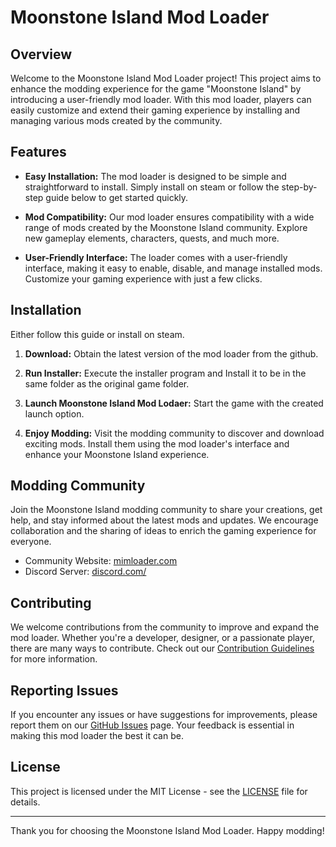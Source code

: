 # Moonstone Island Mod Loader

## Overview

Welcome to the Moonstone Island Mod Loader project! This project aims to enhance the modding experience for the game "Moonstone Island" by introducing a user-friendly mod loader. With this mod loader, players can easily customize and extend their gaming experience by installing and managing various mods created by the community.

## Features

- **Easy Installation:** The mod loader is designed to be simple and straightforward to install. Simply install on steam or follow the step-by-step guide below to get started quickly.

- **Mod Compatibility:** Our mod loader ensures compatibility with a wide range of mods created by the Moonstone Island community. Explore new gameplay elements, characters, quests, and much more.

- **User-Friendly Interface:** The loader comes with a user-friendly interface, making it easy to enable, disable, and manage installed mods. Customize your gaming experience with just a few clicks.

## Installation

Either follow this guide or install on steam.

1. **Download:** Obtain the latest version of the mod loader from the github.

3. **Run Installer:** Execute the installer program and Install it to be in the same folder as the original game folder.

4. **Launch Moonstone Island Mod Lodaer:** Start the game with the created launch option.

5. **Enjoy Modding:** Visit the modding community to discover and download exciting mods. Install them using the mod loader's interface and enhance your Moonstone Island experience.

## Modding Community

Join the Moonstone Island modding community to share your creations, get help, and stay informed about the latest mods and updates. We encourage collaboration and the sharing of ideas to enrich the gaming experience for everyone.

- Community Website: [mimloader.com](https://mimloader.com)
- Discord Server: [discord.com/](https://discord.com/invite/ngbvgTEFU2)

## Contributing

We welcome contributions from the community to improve and expand the mod loader. Whether you're a developer, designer, or a passionate player, there are many ways to contribute. Check out our [Contribution Guidelines](CONTRIBUTING.md) for more information.

## Reporting Issues

If you encounter any issues or have suggestions for improvements, please report them on our [GitHub Issues](https://github.com/ahhhsaturn/mimloader/issues) page. Your feedback is essential in making this mod loader the best it can be.

## License

This project is licensed under the MIT License - see the [LICENSE](LICENSE) file for details.

---

Thank you for choosing the Moonstone Island Mod Loader. Happy modding!
